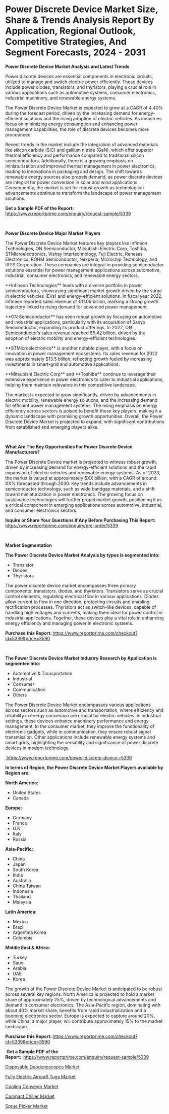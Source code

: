 <p><h1>Power Discrete Device Market Size, Share & Trends Analysis Report By Application, Regional Outlook, Competitive Strategies, And Segment Forecasts, 2024 - 2031</h1></p><p><strong>Power Discrete Device Market Analysis and Latest Trends</strong></p>
<p><p>Power discrete devices are essential components in electronic circuits, utilized to manage and switch electric power efficiently. These devices include power diodes, transistors, and thyristors, playing a crucial role in various applications such as automotive systems, consumer electronics, industrial machinery, and renewable energy systems. </p><p>The Power Discrete Device Market is expected to grow at a CAGR of 4.40% during the forecast period, driven by the increasing demand for energy-efficient solutions and the rising adoption of electric vehicles. As industries focus on minimizing energy consumption and enhancing power management capabilities, the role of discrete devices becomes more pronounced.</p><p>Recent trends in the market include the integration of advanced materials like silicon carbide (SiC) and gallium nitride (GaN), which offer superior thermal efficiency and performance compared to traditional silicon semiconductors. Additionally, there is a growing emphasis on miniaturization and improved thermal management in power electronics, leading to innovations in packaging and design. The shift towards renewable energy sources also propels demand, as power discrete devices are integral for power conversion in solar and wind applications. Consequently, the market is set for robust growth as technological advancements continue to transform the landscape of power management solutions.</p></p>
<p><strong>Get a Sample PDF of the Report:&nbsp;</strong> <a href="https://www.reportprime.com/enquiry/request-sample/5339">https://www.reportprime.com/enquiry/request-sample/5339</a></p>
<p>&nbsp;</p>
<p><strong>Power Discrete Device Major Market Players</strong></p>
<p><p>The Power Discrete Device Market features key players like Infineon Technologies, ON Semiconductor, Mitsubishi Electric Corp, Toshiba, STMicroelectronics, Vishay Intertechnology, Fuji Electric, Renesas Electronics, ROHM Semiconductor, Nexperia, Microchip Technology, and IXYS Corporation. These companies are integral in providing semiconductor solutions essential for power management applications across automotive, industrial, consumer electronics, and renewable energy sectors.</p><p>**Infineon Technologies** leads with a diverse portfolio in power semiconductors, showcasing significant market growth driven by the surge in electric vehicles (EVs) and energy-efficient solutions. In fiscal year 2022, Infineon reported sales revenue of €11.06 billion, marking a strong growth trajectory linked to rising demand for advanced power management.</p><p>**ON Semiconductor** has seen robust growth by focusing on automotive and industrial applications, particularly with its acquisition of Sanyo Semiconductor, expanding its product offerings. In 2022, ON Semiconductor’s sales revenue reached $5.42 billion, driven by the adoption of electric mobility and energy-efficient technologies.</p><p>**STMicroelectronics** is another notable player, with a focus on innovation in power management ecosystems. Its sales revenue for 2022 was approximately $13.5 billion, reflecting growth fueled by increasing investments in smart-grid and automotive applications.</p><p>**Mitsubishi Electric Corp** and **Toshiba** continue to leverage their extensive experience in power electronics to cater to industrial applications, helping them maintain relevance in this competitive landscape.</p><p>The market is expected to grow significantly, driven by advancements in electric mobility, renewable energy solutions, and the increasing demand for efficient power management systems. The rising emphasis on energy efficiency across sectors is poised to benefit these key players, making it a dynamic landscape with promising growth opportunities. Overall, the Power Discrete Device Market is projected to expand, with significant contributions from established and emerging players alike.</p></p>
<p>&nbsp;</p>
<p><strong>What Are The Key Opportunities For Power Discrete Device Manufacturers?</strong></p>
<p><p>The Power Discrete Device market is projected to witness robust growth, driven by increasing demand for energy-efficient solutions and the rapid expansion of electric vehicles and renewable energy systems. As of 2023, the market is valued at approximately $XX billion, with a CAGR of around XX% forecasted through 2030. Key trends include advancements in semiconductor technology, such as wide bandgap materials, and a shift toward miniaturization in power electronics. The growing focus on sustainable technologies will further propel market growth, positioning it as a critical component in emerging applications across automotive, industrial, and consumer electronics sectors.</p></p>
<p><strong>Inquire or Share Your Questions If Any Before Purchasing This Report:</strong> <a href="https://www.reportprime.com/enquiry/pre-order/5339">https://www.reportprime.com/enquiry/pre-order/5339</a></p>
<p>&nbsp;</p>
<p><strong>Market Segmentation</strong></p>
<p><strong>The Power Discrete Device Market Analysis by types is segmented into:</strong></p>
<p><ul><li>Transistor</li><li>Diodes</li><li>Thyristors</li></ul></p>
<p><p>The power discrete device market encompasses three primary components: transistors, diodes, and thyristors. Transistors serve as crucial control elements, regulating electrical flow in various applications. Diodes allow current to flow in one direction, protecting circuits and enabling rectification processes. Thyristors act as switch-like devices, capable of handling high voltages and currents, making them ideal for power control in industrial applications. Together, these devices play a vital role in enhancing energy efficiency and managing power in electronic systems.</p></p>
<p><strong>Purchase this Report:&nbsp;</strong><a href="https://www.reportprime.com/checkout?id=5339&price=3590">https://www.reportprime.com/checkout?id=5339&price=3590</a></p>
<p>&nbsp;</p>
<p><strong>The Power Discrete Device Market Industry Research by Application is segmented into:</strong></p>
<p><ul><li>Automotive & Transportation</li><li>Industrial</li><li>Consumer</li><li>Communication</li><li>Others</li></ul></p>
<p><p>The Power Discrete Device Market encompasses various applications across sectors such as automotive and transportation, where efficiency and reliability in energy conversion are crucial for electric vehicles. In industrial settings, these devices enhance machinery performance and energy management. In the consumer market, they improve the functionality of electronic gadgets, while in communication, they ensure robust signal transmission. Other applications include renewable energy systems and smart grids, highlighting the versatility and significance of power discrete devices in modern technology.</p></p>
<p><a href="https://www.reportprime.com/power-discrete-device-r5339">&nbsp;https://www.reportprime.com/power-discrete-device-r5339</a></p>
<p><strong>In terms of Region, the Power Discrete Device Market Players available by Region are:</strong></p>
<p>
    <p> <strong> North America: </strong>
        <ul>
            <li>United States</li>
            <li>Canada</li>
        </ul>
        </p> 
    <p> <strong> Europe: </strong>
        <ul>
            <li>Germany</li>
            <li>France</li>
            <li>U.K.</li>
            <li>Italy</li>
            <li>Russia</li>
        </ul>
        </p> 
    <p> <strong> Asia-Pacific: </strong>
        <ul>
            <li>China</li>
            <li>Japan</li>
            <li>South Korea</li>
            <li>India</li>
            <li>Australia</li>
            <li>China Taiwan</li>
            <li>Indonesia</li>
            <li>Thailand</li>
            <li>Malaysia</li>
        </ul>
        </p> 
    <p> <strong> Latin America: </strong>
        <ul>
            <li>Mexico</li>
            <li>Brazil</li>
            <li>Argentina Korea</li>
            <li>Colombia</li>
        </ul>
        </p> 
    <p> <strong> Middle East & Africa: </strong>
        <ul>
            <li>Turkey</li>
            <li>Saudi</li>
            <li>Arabia</li>
            <li>UAE</li>
            <li>Korea</li>
        </ul>
    </p>
    </p>
<p><p>The growth of the Power Discrete Device Market is anticipated to be robust across several key regions. North America is projected to hold a market share of approximately 25%, driven by technological advancements and demand in consumer electronics. The Asia-Pacific region, dominating with about 40% market share, benefits from rapid industrialization and a booming electronics sector. Europe is expected to capture around 20%, while China, a major player, will contribute approximately 15% to the market landscape.</p></p>
<p><strong>Purchase this Report: </strong><a href="https://www.reportprime.com/checkout?id=5339&price=3590">https://www.reportprime.com/checkout?id=5339&price=3590</a></p>
<p>&nbsp;<strong>Get a Sample PDF of the Report:&nbsp;&nbsp;</strong><a href="https://www.reportprime.com/enquiry/request-sample/5339">https://www.reportprime.com/enquiry/request-sample/5339</a></p>
<p><strong></strong></p>
<p><p><a href="https://issuu.com/reportprime-2/docs/disposable-duodenoscopes-market-siz_8167dbc82e7ef0">Disposable Duodenoscopes Market</a></p><p><a href="https://issuu.com/reportprime-2/docs/fully-electric-aircraft-tugs-market_b3f127d8bcc457">Fully Electric Aircraft Tugs Market</a></p><p><a href="https://www.linkedin.com/pulse/future-trajectory-cooling-conveyor-market-emerging-trends-forecasts-ap99c?trackingId=63BZROQVQzeVuYJk7bI9gA%3D%3D">Cooling Conveyor Market</a></p><p><a href="https://www.linkedin.com/pulse/global-compact-chiller-market-trends-analysis-future-growth-2sdue?trackingId=gM9Fp79lQDiYOaRd1Q0Eog%3D%3D">Compact Chiller Market</a></p><p><a href="https://www.linkedin.com/pulse/comprehensive-look-product-type-pneumaticelectric-application-9uyqe?trackingId=%2BNeG0QntQjeSpdSYIwkAeA%3D%3D">Sprue Picker Market</a></p></p>